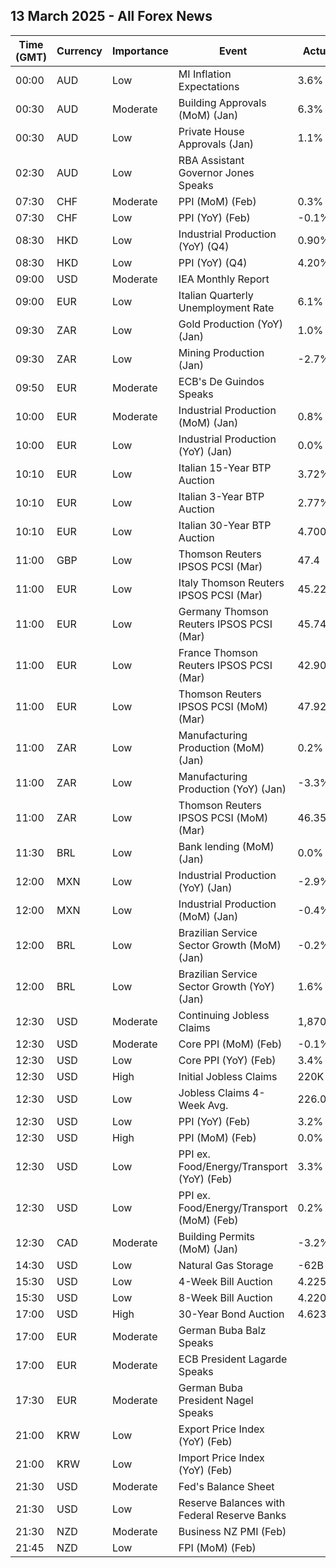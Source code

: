 ## 13 March 2025 - All Forex News

| Time (GMT) | Currency | Importance | Event | Actual | Forecast | Previous |
|------|----------|------------|-------|--------|----------|----------|
| 00:00 | AUD | Low | MI Inflation Expectations | 3.6% |  | 4.6% |
| 00:30 | AUD | Moderate | Building Approvals (MoM) (Jan) | 6.3% | 6.3% | 0.7% |
| 00:30 | AUD | Low | Private House Approvals (Jan) | 1.1% | 1.1% | -3.0% |
| 02:30 | AUD | Low | RBA Assistant Governor Jones Speaks |  |  |  |
| 07:30 | CHF | Moderate | PPI (MoM) (Feb) | 0.3% | 0.2% | 0.1% |
| 07:30 | CHF | Low | PPI (YoY) (Feb) | -0.1% |  | -0.3% |
| 08:30 | HKD | Low | Industrial Production (YoY) (Q4) | 0.90% |  | -0.10% |
| 08:30 | HKD | Low | PPI (YoY) (Q4) | 4.20% |  | 3.20% |
| 09:00 | USD | Moderate | IEA Monthly Report |  |  |  |
| 09:00 | EUR | Low | Italian Quarterly Unemployment Rate | 6.1% | 6.2% | 6.1% |
| 09:30 | ZAR | Low | Gold Production (YoY) (Jan) | 1.0% |  | -8.4% |
| 09:30 | ZAR | Low | Mining Production (Jan) | -2.7% |  | -2.4% |
| 09:50 | EUR | Moderate | ECB's De Guindos Speaks |  |  |  |
| 10:00 | EUR | Moderate | Industrial Production (MoM) (Jan) | 0.8% | 0.5% | -0.4% |
| 10:00 | EUR | Low | Industrial Production (YoY) (Jan) | 0.0% | -0.9% | -1.5% |
| 10:10 | EUR | Low | Italian 15-Year BTP Auction | 3.72% |  | 3.57% |
| 10:10 | EUR | Low | Italian 3-Year BTP Auction | 2.77% |  | 2.52% |
| 10:10 | EUR | Low | Italian 30-Year BTP Auction | 4.700% |  | 3.940% |
| 11:00 | GBP | Low | Thomson Reuters IPSOS PCSI (Mar) | 47.4 |  | 48.0 |
| 11:00 | EUR | Low | Italy Thomson Reuters IPSOS PCSI (Mar) | 45.22 |  | 48.23 |
| 11:00 | EUR | Low | Germany Thomson Reuters IPSOS PCSI (Mar) | 45.74 |  | 45.36 |
| 11:00 | EUR | Low | France Thomson Reuters IPSOS PCSI (Mar) | 42.90 |  | 40.31 |
| 11:00 | EUR | Low | Thomson Reuters IPSOS PCSI (MoM) (Mar) | 47.92 |  | 49.55 |
| 11:00 | ZAR | Low | Manufacturing Production (MoM) (Jan) | 0.2% |  | -2.2% |
| 11:00 | ZAR | Low | Manufacturing Production (YoY) (Jan) | -3.3% |  | -1.2% |
| 11:00 | ZAR | Low | Thomson Reuters IPSOS PCSI (MoM) (Mar) | 46.35 |  | 45.27 |
| 11:30 | BRL | Low | Bank lending (MoM) (Jan) | 0.0% |  | 1.4% |
| 12:00 | MXN | Low | Industrial Production (YoY) (Jan) | -2.9% | -1.8% | -2.7% |
| 12:00 | MXN | Low | Industrial Production (MoM) (Jan) | -0.4% | 0.2% | -1.4% |
| 12:00 | BRL | Low | Brazilian Service Sector Growth (MoM) (Jan) | -0.2% |  | 0.0% |
| 12:00 | BRL | Low | Brazilian Service Sector Growth (YoY) (Jan) | 1.6% |  | 2.9% |
| 12:30 | USD | Moderate | Continuing Jobless Claims | 1,870K | 1,900K | 1,897K |
| 12:30 | USD | Moderate | Core PPI (MoM) (Feb) | -0.1% | 0.3% | 0.5% |
| 12:30 | USD | Low | Core PPI (YoY) (Feb) | 3.4% | 3.6% | 3.8% |
| 12:30 | USD | High | Initial Jobless Claims | 220K | 226K | 222K |
| 12:30 | USD | Low | Jobless Claims 4-Week Avg. | 226.00K |  | 224.50K |
| 12:30 | USD | Low | PPI (YoY) (Feb) | 3.2% | 3.3% | 3.7% |
| 12:30 | USD | High | PPI (MoM) (Feb) | 0.0% | 0.3% | 0.6% |
| 12:30 | USD | Low | PPI ex. Food/Energy/Transport (YoY) (Feb) | 3.3% |  | 3.4% |
| 12:30 | USD | Low | PPI ex. Food/Energy/Transport (MoM) (Feb) | 0.2% |  | 0.3% |
| 12:30 | CAD | Moderate | Building Permits (MoM) (Jan) | -3.2% | -5.3% | 11.6% |
| 14:30 | USD | Low | Natural Gas Storage | -62B | -46B | -80B |
| 15:30 | USD | Low | 4-Week Bill Auction | 4.225% |  | 4.230% |
| 15:30 | USD | Low | 8-Week Bill Auction | 4.220% |  | 4.220% |
| 17:00 | USD | High | 30-Year Bond Auction | 4.623% |  | 4.748% |
| 17:00 | EUR | Moderate | German Buba Balz Speaks |  |  |  |
| 17:00 | EUR | Moderate | ECB President Lagarde Speaks |  |  |  |
| 17:30 | EUR | Moderate | German Buba President Nagel Speaks |  |  |  |
| 21:00 | KRW | Low | Export Price Index (YoY) (Feb) |  |  | 8.5% |
| 21:00 | KRW | Low | Import Price Index (YoY) (Feb) |  |  | 6.6% |
| 21:30 | USD | Moderate | Fed's Balance Sheet |  |  | 6,757B |
| 21:30 | USD | Low | Reserve Balances with Federal Reserve Banks |  |  | 3.381T |
| 21:30 | NZD | Moderate | Business NZ PMI (Feb) |  |  | 51.4 |
| 21:45 | NZD | Low | FPI (MoM) (Feb) |  |  | 1.9% |
